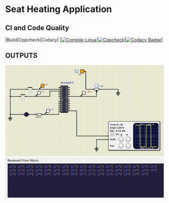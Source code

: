 # Seat Heating Application
## CI and Code Quality
|Build|Cppcheck|Codacy|
|[![Compile-Linux](https://github.com/ShodaPratheepKumarReddy/EmbeddedC_255967/actions/workflows/Compile.yml/badge.svg)](https://github.com/ShodaPratheepKumarReddy/EmbeddedC_255967/actions/workflows/Compile.yml)|[![Cppcheck](https://github.com/ShodaPratheepKumarReddy/EmbeddedC_255967/actions/workflows/CodeQulaity.yml/badge.svg)](https://github.com/ShodaPratheepKumarReddy/EmbeddedC_255967/actions/workflows/CodeQulaity.yml)|[![Codacy Badge](https://app.codacy.com/project/badge/Grade/940f00b55fcf4f0a8c4c2a9a0dbed392)](https://www.codacy.com/gh/ShodaPratheepKumarReddy/EmbeddedC_255967/dashboard?utm_source=github.com&amp;utm_medium=referral&amp;utm_content=ShodaPratheepKumarReddy/EmbeddedC_255967&amp;utm_campaign=Badge_Grade)|
## OUTPUTS
![application](simulation/application.png)
![UART output](simulation/UART.png)



